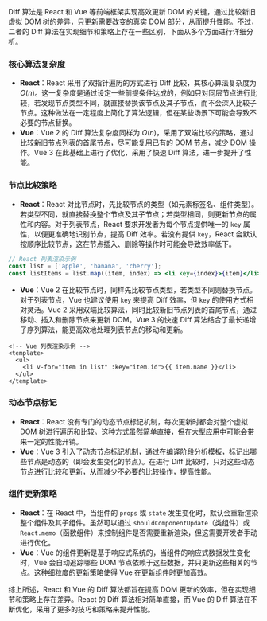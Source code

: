 Diff 算法是 React 和 Vue 等前端框架实现高效更新 DOM 的关键，通过比较新旧虚拟 DOM 树的差异，只更新需要改变的真实 DOM 部分，从而提升性能。不过，二者的 Diff 算法在实现细节和策略上存在一些区别，下面从多个方面进行详细分析。

### 核心算法复杂度

- **React**：React 采用了双指针遍历的方式进行 Diff 比较，其核心算法复杂度为 $O(n)$。这一复杂度是通过设定一些前提条件达成的，例如只对同层节点进行比较，若发现节点类型不同，就直接替换该节点及其子节点，而不会深入比较子节点。这种做法在一定程度上简化了算法逻辑，但在某些场景下可能会导致不必要的节点替换。
- **Vue**：Vue 2 的 Diff 算法复杂度同样为 $O(n)$，采用了双端比较的策略，通过比较新旧节点列表的首尾节点，尽可能复用已有的 DOM 节点，减少 DOM 操作。Vue 3 在此基础上进行了优化，采用了快速 Diff 算法，进一步提升了性能。

### 节点比较策略

- **React**：React 对比节点时，先比较节点的类型（如元素标签名、组件类型）。若类型不同，就直接替换整个节点及其子节点；若类型相同，则更新节点的属性和内容。对于列表节点，React 要求开发者为每个节点提供唯一的 `key` 属性，以便更准确地识别节点，提高 Diff 效率。若没有提供 `key`，React 会默认按顺序比较节点，这在节点插入、删除等操作时可能会导致效率低下。

```jsx
// React 列表渲染示例
const list = ['apple', 'banana', 'cherry'];
const listItems = list.map((item, index) => <li key={index}>{item}</li>);
```

- **Vue**：Vue 2 在比较节点时，同样先比较节点类型，若类型不同则替换节点。对于列表节点，Vue 也建议使用 `key` 来提高 Diff 效率，但 `key` 的使用方式相对灵活。Vue 2 采用双端比较算法，同时比较新旧节点列表的首尾节点，通过移动、插入和删除节点来更新 DOM。Vue 3 的快速 Diff 算法结合了最长递增子序列算法，能更高效地处理列表节点的移动和更新。

```vue
<!-- Vue 列表渲染示例 -->
<template>
  <ul>
    <li v-for="item in list" :key="item.id">{{ item.name }}</li>
  </ul>
</template>
```

### 动态节点标记

- **React**：React 没有专门的动态节点标记机制，每次更新时都会对整个虚拟 DOM 树进行遍历和比较。这种方式虽然简单直接，但在大型应用中可能会带来一定的性能开销。
- **Vue**：Vue 3 引入了动态节点标记机制，通过在编译阶段分析模板，标记出哪些节点是动态的（即会发生变化的节点）。在进行 Diff 比较时，只对这些动态节点进行比较和更新，从而减少不必要的比较操作，提高性能。

### 组件更新策略

- **React**：在 React 中，当组件的 `props` 或 `state` 发生变化时，默认会重新渲染整个组件及其子组件。虽然可以通过 `shouldComponentUpdate`（类组件）或 `React.memo`（函数组件）来控制组件是否需要重新渲染，但这需要开发者手动进行优化。
- **Vue**：Vue 的组件更新是基于响应式系统的，当组件的响应式数据发生变化时，Vue 会自动追踪哪些 DOM 节点依赖于这些数据，并只更新这些相关的节点。这种细粒度的更新策略使得 Vue 在更新组件时更加高效。

综上所述，React 和 Vue 的 Diff 算法都旨在提高 DOM 更新的效率，但在实现细节和策略上存在差异。React 的 Diff 算法相对简单直接，而 Vue 的 Diff 算法在不断优化，采用了更多的技巧和策略来提升性能。
